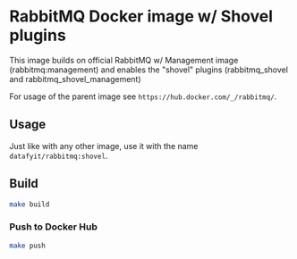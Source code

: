 # RabbitMQ Docker image w/ Shovel plugins

This image builds on official RabbitMQ w/ Management image (rabbitmq:management) and enables the "shovel" plugins (rabbitmq_shovel and rabbitmq_shovel_management)

For usage of the parent image see `https://hub.docker.com/_/rabbitmq/`.

## Usage

Just like with any other image, use it with the name `datafyit/rabbitmq:shovel`.

## Build

```bash
make build
```

### Push to Docker Hub

```bash
make push
```
